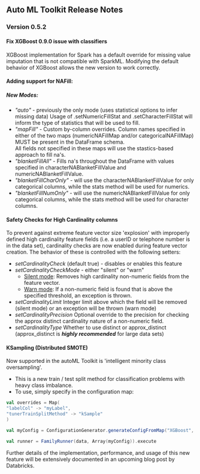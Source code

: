 ## Auto ML Toolkit Release Notes

### Version 0.5.2

#### Fix XGBoost 0.9.0 issue with classifiers
XGBoost implementation for Spark has a default override for missing value imputation that is not compatible with SparkML.
Modifying the default behavior of XGBoost allows the new version to work correctly.
#### Adding support for NAFill:
##### New Modes: 
* <i>"auto"</i> - previously the only mode (uses statistical options to infer missing data) Usage of .setNumericFillStat and .setCharacterFillStat will inform the type of statistics that will be used to fill.
* <i>"mapFill"</i> - Custom by-column overrides.  Column names specified in either of the two maps (numericNAFillMap and/or categoricalNAFillMap) MUST be present in the DataFrame schema.  
    All fields not 	specified in these maps will use the stastics-based approach to fill na's.
* <i>"blanketFillAll"</i> - Fills na's throughout the DataFrame with values specified in characterNABlanketFillValue and numericNABlanketFillValue.
* <i>"blanketFillCharOnly"</i> - will use the characterNABlanketFillValue for only categorical columns, while the stats method will be used for numerics.
* <i>"blanketFillNumOnly"</i> - will use the numericNABlanketFillValue for only categorical columns, while the stats method will be used for character columns.
#### Safety Checks for High Cardinality columns
To prevent against extreme feature vector size 'explosion' with improperly defined high cardinality feature fields (i.e. a userID or telephone number is in the data set), cardinality checks are now enabled during feature vector creation.  The behavior of these is controlled with the following setters:
- <i>setCardinalityCheck</i> (default true) - disables or enables this feature
- <i>setCardinalityCheckMode</i> - either "silent" or "warn"
    * <u>Silent mode</u>: Removes high cardinality non-numeric fields from the feature vector.
    * <u>Warn mode</u>: If a non-numeric field is found that is above the specified threshold, an exception is thrown.
- <i>setCardinalityLimit</i> Integer limit above which the field will be removed (silent mode) or an exception will be thrown (warn mode)
- <i>setCardinalityPrecision</i> Optional override to the precision for checking the approx distinct cardinality nature of a non-numeric field.
- <i>setCardinalityType</i> Whether to use distinct or approx_distinct (approx_distinct is <i><b>highly recommended</b></i> for large data sets)
#### KSampling (Distributed SMOTE)
Now supported in the autoML Toolkit is 'intelligent minority class oversampling'. 
- This is a new train / test split method for classification problems with heavy class imbalance.
- To use, simply specify in the configuration map:
```scala
val overrides = Map(
"labelCol" -> "myLabel",
"tunerTrainSplitMethod" -> "kSample"
)

val myConfig = ConfigurationGenerator.generateConfigFromMap("XGBoost", "classifier", overrides)

val runner = FamilyRunner(data, Array(myConfig)).execute

```
Further details of the implementation, performance, and usage of this new feature will be extensively documented in an upcoming blog post by Databricks.